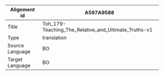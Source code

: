 |Alignment id | A597A9588
| --- | --- 
|Title | Toh_179-Teaching_The_Relative_and_Ultimate_Truths-v1 
|Type | translation
|Source Language | BO
|Target Language | BO